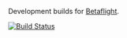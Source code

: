 Development builds for [Betaflight](https://github.com/betaflight/betaflight).

[![Build Status](https://si618.visualstudio.com/betaflight-ci/_apis/build/status/si618.betaflight?branchName=master)](https://si618.visualstudio.com/betaflight-ci/_build/latest?definitionId=4&branchName=master)
